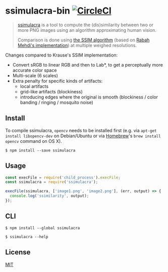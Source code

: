 # ssimulacra-bin [![CircleCI](https://circleci.com/gh/abarre/ssimulacra-bin.svg?style=svg)](https://circleci.com/gh/abarre/ssimulacra-bin)

> [ssimulacra](https://github.com/cloudinary/ssimulacra) is a tool to compute the (dis)similarity between two or more PNG images using an algorithm approximating human vision.
>
> Comparison is done using [the SSIM algorithm](https://ece.uwaterloo.ca/~z70wang/research/ssim/) (based on [Rabah Mehdi's implementation](http://mehdi.rabah.free.fr/SSIM/)) at multiple weighed resolutions.

Changes compared to Krause's SSIM implementation:

- Convert sRGB to linear RGB and then to Lab*, to get a perceptually more accurate color space
- Multi-scale (6 scales)
- Extra penalty for specific kinds of artifacts:
  - local artifacts
  - grid-like artifacts (blockiness)
  - introducing edges where the original is smooth (blockiness / color banding / ringing / mosquito noise)

## Install

To compile ssimulacra, `opencv` needs to be installed first (e.g. via `apt-get install libopencv-dev` on Debian/Ubuntu or via [Homebrew](http://brew.sh/)'s `brew install opencv` command on OS X).

```
$ npm install --save ssimulacra
```


## Usage

```js
const execFile = require('child_process').execFile;
const ssimulacra = require('ssimulacra');

execFile(ssimulacra, ['image1.png', 'image2.png'], (err, output) => {
  console.log('ssimilarity', output);
});
```


## CLI

```
$ npm install --global ssimulacra
```

```
$ ssimulacra --help
```


## License

[MIT](LICENSE.txt)
